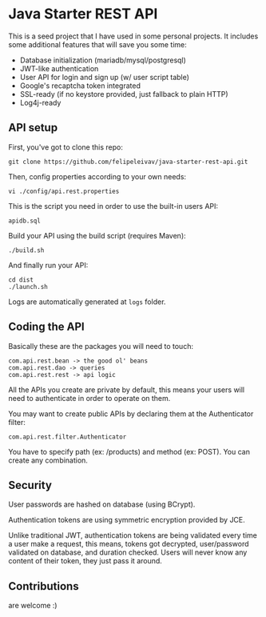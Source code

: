 # Java Starter REST API

This is a seed project that I have used in some personal projects. It includes some additional features that will save you some time:

  * Database initialization (mariadb/mysql/postgresql)
  * JWT-like authentication
  * User API for login and sign up (w/ user script table)
  * Google's recaptcha token integrated
  * SSL-ready (if no keystore provided, just fallback to plain HTTP)
  * Log4j-ready

## API setup

First, you've got to clone this repo:

`git clone https://github.com/felipeleivav/java-starter-rest-api.git`

Then, config properties according to your own needs:

`vi ./config/api.rest.properties`

This is the script you need in order to use the built-in users API:

`apidb.sql`

Build your API using the build script (requires Maven):

`./build.sh`

And finally run your API:

    cd dist
    ./launch.sh

Logs are automatically generated at `logs` folder.

## Coding the API

Basically these are the packages you will need to touch:

    com.api.rest.bean -> the good ol' beans
    com.api.rest.dao -> queries
    com.api.rest.rest -> api logic

All the APIs you create are private by default, this means your users will need to authenticate in order to operate on them.

You may want to create public APIs by declaring them at the Authenticator filter:

`com.api.rest.filter.Authenticator`

You have to specify path (ex: /products) and method (ex: POST). You can create any combination.

## Security

User passwords are hashed on database (using BCrypt).

Authentication tokens are using symmetric encryption provided by JCE.

Unlike traditional JWT, authentication tokens are being validated every time a user make a request, this means, tokens got decrypted, user/password validated on database, and duration checked. Users will never know any content of their token, they just pass it around.

## Contributions

are welcome :)